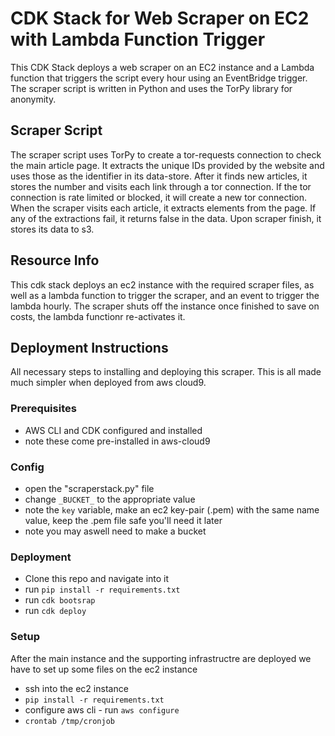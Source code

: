 # CDK Stack for Web Scraper on EC2 with Lambda Function Trigger

This CDK Stack deploys a web scraper on an EC2 instance and a Lambda function that triggers the script every hour using an EventBridge trigger. The scraper script is written in Python and uses the TorPy library for anonymity.

## Scraper Script

The scraper script uses TorPy to create a tor-requests connection to check the main article page. It extracts the unique IDs provided by the website and uses those as the identifier in its data-store. After it finds new articles, it stores the number and visits each link through a tor connection. If the tor connection is rate limited or blocked, it will create a new tor connection. When the scraper visits each article, it extracts elements from the page. If any of the extractions fail, it returns false in the data. Upon scraper finish, it stores its data to s3.

## Resource Info

This cdk stack deploys an ec2 instance with the required scraper files, as well as a lambda function to trigger the scraper, and an event to trigger the lambda hourly. The scraper shuts off the instance once finished to save on costs, the lambda functionr re-activates it.

## Deployment Instructions

All necessary steps to installing and deploying this scraper. This is all made much simpler when deployed from aws cloud9.

### Prerequisites
- AWS CLI and CDK configured and installed
- note these come pre-installed in aws-cloud9

### Config
- open the "scraperstack.py" file
- change `_BUCKET_` to the appropriate value
- note the `key` variable, make an ec2 key-pair (.pem) with the same name value, keep the .pem file safe you'll need it later
- note you may aswell need to make a bucket

### Deployment
- Clone this repo and navigate into it
- run `pip install -r requirements.txt`
- run `cdk bootsrap`
- run `cdk deploy`

### Setup

After the main instance and the supporting infrastructre are deployed we have to set up some files on the ec2 instance

- ssh into the ec2 instance 
- `pip install -r requirements.txt`
- configure aws cli - run `aws configure`
- `crontab /tmp/cronjob`